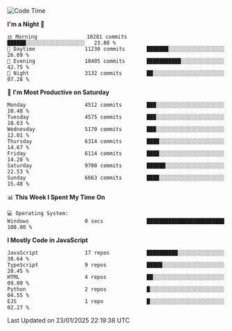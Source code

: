 <!--START_SECTION:waka-->
![Code Time](http://img.shields.io/badge/Code%20Time-3%2C498%20hrs%2059%20mins-blue)

**I'm a Night 🦉** 

```text
🌞 Morning                10281 commits       ██████░░░░░░░░░░░░░░░░░░░   23.88 % 
🌆 Daytime                11230 commits       ███████░░░░░░░░░░░░░░░░░░   26.09 % 
🌃 Evening                18405 commits       ███████████░░░░░░░░░░░░░░   42.75 % 
🌙 Night                  3132 commits        ██░░░░░░░░░░░░░░░░░░░░░░░   07.28 % 
```
📅 **I'm Most Productive on Saturday** 

```text
Monday                   4512 commits        ███░░░░░░░░░░░░░░░░░░░░░░   10.48 % 
Tuesday                  4575 commits        ███░░░░░░░░░░░░░░░░░░░░░░   10.63 % 
Wednesday                5170 commits        ███░░░░░░░░░░░░░░░░░░░░░░   12.01 % 
Thursday                 6314 commits        ████░░░░░░░░░░░░░░░░░░░░░   14.67 % 
Friday                   6114 commits        ████░░░░░░░░░░░░░░░░░░░░░   14.20 % 
Saturday                 9700 commits        ██████░░░░░░░░░░░░░░░░░░░   22.53 % 
Sunday                   6663 commits        ████░░░░░░░░░░░░░░░░░░░░░   15.48 % 
```


📊 **This Week I Spent My Time On** 

```text
💻 Operating System: 
Windows                  0 secs              █████████████████████████   100.00 % 
```

**I Mostly Code in JavaScript** 

```text
JavaScript               17 repos            ██████████░░░░░░░░░░░░░░░   38.64 % 
TypeScript               9 repos             █████░░░░░░░░░░░░░░░░░░░░   20.45 % 
HTML                     4 repos             ██░░░░░░░░░░░░░░░░░░░░░░░   09.09 % 
Python                   2 repos             █░░░░░░░░░░░░░░░░░░░░░░░░   04.55 % 
EJS                      1 repo              █░░░░░░░░░░░░░░░░░░░░░░░░   02.27 % 
```




 Last Updated on 23/01/2025 22:19:38 UTC
<!--END_SECTION:waka-->

<!--
**likaiqiang/likaiqiang** is a ✨ _special_ ✨ repository because its `README.md` (this file) appears on your GitHub profile.

Here are some ideas to get you started:

- 🔭 I’m currently working on ...
- 🌱 I’m currently learning ...
- 👯 I’m looking to collaborate on ...
- 🤔 I’m looking for help with ...
- 💬 Ask me about ...
- 📫 How to reach me: ...
- 😄 Pronouns: ...
- ⚡ Fun fact: ...
-->
